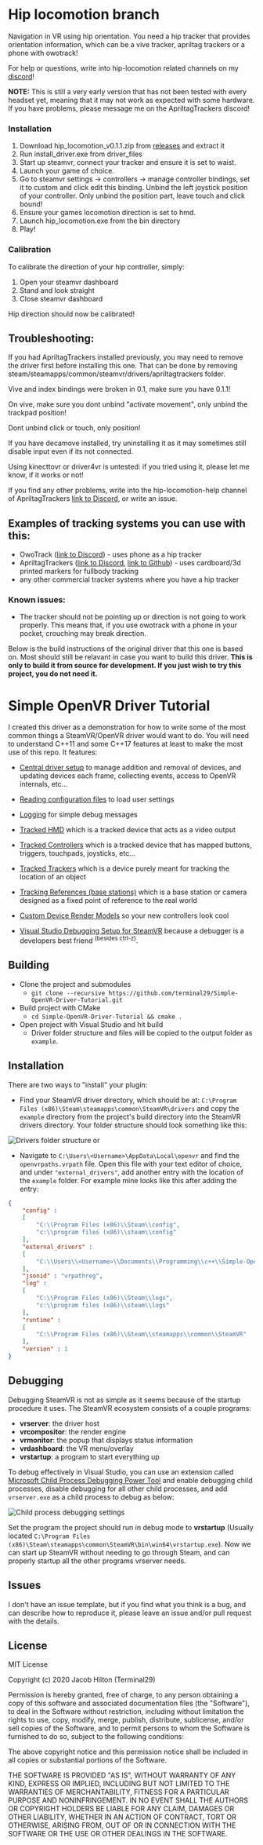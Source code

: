 # Hip locomotion branch

Navigation in VR using hip orientation. You need a hip tracker that provides orientation information, which can be a vive tracker, apriltag trackers or a phone with owotrack!

For help or questions, write into hip-locomotion related channels on my [discord](https://discord.gg/CSnp8AB3yy)!

**NOTE:** This is still a very early version that has not been tested with every headset yet, meaning that it may not work as expected with some hardware. If you have problems, please message me on the ApriltagTrackers discord!

### Installation

1. Download hip_locomotion_v0.1.1.zip from [releases](https://github.com/ju1ce/Simple-OpenVR-Bridge-Driver/releases/tag/v0.1.1) and extract it
2. Run install_driver.exe from driver_files
3. Start up steamvr, connect your tracker and ensure it is set to waist.
4. Launch your game of choice.
5. Go to steamvr settings -> controllers -> manage controller bindings, set it to custom and click edit this binding. Unbind the left joystick position of your controller. Only unbind the position part, leave touch and click bound!
6. Ensure your games locomotion direction is set to hmd.
7. Launch hip_locomotion.exe from the bin directory
8. Play!

### Calibration

To calibrate the direction of your hip controller, simply:

1. Open your steamvr dashboard
2. Stand and look straight
3. Close steamvr dashboard

Hip direction should now be calibrated!

## Troubleshooting:

If you had ApriltagTrackers installed previously, you may need to remove the driver first before installing this one. That can be done by removing steam/steamapps/common/steamvr/drivers/apriltagtrackers folder.

Vive and index bindings were broken in 0.1, make sure you have 0.1.1!

On vive, make sure you dont unbind "activate movement", only unbind the trackpad position!

Dont unbind click or touch, only position!

If you have decamove installed, try uninstalling it as it may sometimes still disable input even if its not connected.

Using kinecttovr or driver4vr is untested: if you tried using it, please let me know, if it works or not!

If you find any other problems, write into the hip-locomotion-help channel of ApriltagTrackers [link to Discord](https://discord.gg/CSnp8AB3yy "https://discord.gg/CSnp8AB3yy"), or write an issue.

## Examples of tracking systems you can use with this: 

- OwoTrack ([link to Discord](https://discord.com/invite/ZVFfgt7tuj "https://discord.com/invite/ZVFfgt7tuj")) - uses phone as a hip tracker
- ApriltagTrackers ([link to Discord](https://discord.gg/CSnp8AB3yy "https://discord.gg/CSnp8AB3yy"), [link to Github]( https://github.com/ju1ce/April-Tag-VR-FullBody-Tracker "https://github.com/ju1ce/April-Tag-VR-FullBody-Tracker")) - uses cardboard/3d printed markers for fullbody tracking
- any other commercial tracker systems where you have a hip tracker

### Known issues:

- The tracker should not be pointing up or direction is not going to work properly. This means that, if you use owotrack with a phone in your pocket, crouching may break direction.

Below is the build instructions of the original driver that this one is based on. Most should still be relavant in case you want to build this driver. **This is only to build it from source for development. If you just wish to try this project, you do not need it.**

# Simple OpenVR Driver Tutorial
I created this driver as a demonstration for how to write some of the most common things a SteamVR/OpenVR driver would want to do. You will need to understand C++11 and some C++17 features at least to make the most use of this repo. It features:

- [Central driver setup](driver_files/src/Driver/IVRDriver.hpp)
to manage addition and removal of devices, and updating devices each frame, collecting events, access to OpenVR internals, etc...

- [Reading configuration files](driver_files/src/Driver/VRDriver.cpp#L114)
to load user settings 

- [Logging](driver_files/src/Driver/VRDriver.cpp#L142)
for simple debug messages

- [Tracked HMD](driver_files/src/Driver/HMDDevice.hpp)
which is a tracked device that acts as a video output

- [Tracked Controllers](driver_files/src/Driver/ControllerDevice.hpp)
which is a tracked device that has mapped buttons, triggers, touchpads, joysticks, etc...

- [Tracked Trackers](driver_files/src/Driver/TrackerDevice.hpp)
which is a device purely meant for tracking the location of an object

- [Tracking References (base stations)](driver_files/src/Driver/TrackingReferenceDevice.hpp)
which is a base station or camera designed as a fixed point of reference to the real world

- [Custom Device Render Models](driver_files/driver/example/resources/rendermodels/example_controller)
so your new controllers look cool

- [Visual Studio Debugging Setup for SteamVR](#debugging)
because a debugger is a developers best friend <sup>(besides ctrl-z)</sup>.

## Building
- Clone the project and submodules
	- `git clone --recursive https://github.com/terminal29/Simple-OpenVR-Driver-Tutorial.git`
- Build project with CMake
	- `cd Simple-OpenVR-Driver-Tutorial && cmake .`
- Open project with Visual Studio and hit build
	- Driver folder structure and files will be copied to the output folder as `example`.
	
## Installation

There are two ways to "install" your plugin:

- Find your SteamVR driver directory, which should be at:
  `C:\Program Files (x86)\Steam\steamapps\common\SteamVR\drivers`
  and copy the `example` directory from the project's build directory into the SteamVR drivers directory. Your folder structure should look something like this:

![Drivers folder structure](https://i.imgur.com/hOsDk1H.png)
or

- Navigate to `C:\Users\<Username>\AppData\Local\openvr` and find the `openvrpaths.vrpath` file. Open this file with your text editor of choice, and under `"external_drivers"`, add another entry with the location of the `example` folder. For example mine looks like this after adding the entry:

```json
{
	"config" : 
	[
		"C:\\Program Files (x86)\\Steam\\config",
		"c:\\program files (x86)\\steam\\config"
	],
	"external_drivers" : 
	[
		"C:\\Users\\<Username>\\Documents\\Programming\\c++\\Simple-OpenVR-Driver-Tutorial\\build\\Debug\\example"
	],
	"jsonid" : "vrpathreg",
	"log" : 
	[
		"C:\\Program Files (x86)\\Steam\\logs",
		"c:\\program files (x86)\\steam\\logs"
	],
	"runtime" : 
	[
		"C:\\Program Files (x86)\\Steam\\steamapps\\common\\SteamVR"
	],
	"version" : 1
}
```

## Debugging
Debugging SteamVR is not as simple as it seems because of the startup procedure it uses. The SteamVR ecosystem consists of a couple programs:

 - **vrserver**: the driver host
 - **vrcompositor**: the render engine
 - **vrmonitor**: the popup that displays status information
 - **vrdashboard**: the VR menu/overlay
 - **vrstartup**: a program to start everything up
 
 To debug effectively in Visual Studio, you can use an extension called [Microsoft Child Process Debugging Power Tool](https://marketplace.visualstudio.com/items?itemName=vsdbgplat.MicrosoftChildProcessDebuggingPowerTool) and enable debugging child processes, disable debugging for all other child processes, and add `vrserver.exe` as a child process to debug as below:
  
![Child process debugging settings](https://i.imgur.com/yDNvLMm.png)

Set the program the project should run in debug mode to **vrstartup** (Usually located `C:\Program Files (x86)\Steam\steamapps\common\SteamVR\bin\win64\vrstartup.exe`). Now we can start up SteamVR without needing to go through Steam, and can properly startup all the other programs vrserver needs. 

## Issues
I don't have an issue template, but if you find what you think is a bug, and can describe how to reproduce it, please leave an issue and/or pull request with the details.

## License
MIT License

Copyright (c) 2020 Jacob Hilton (Terminal29)

Permission is hereby granted, free of charge, to any person obtaining a copy
of this software and associated documentation files (the "Software"), to deal
in the Software without restriction, including without limitation the rights
to use, copy, modify, merge, publish, distribute, sublicense, and/or sell
copies of the Software, and to permit persons to whom the Software is
furnished to do so, subject to the following conditions:

The above copyright notice and this permission notice shall be included in all
copies or substantial portions of the Software.

THE SOFTWARE IS PROVIDED "AS IS", WITHOUT WARRANTY OF ANY KIND, EXPRESS OR
IMPLIED, INCLUDING BUT NOT LIMITED TO THE WARRANTIES OF MERCHANTABILITY,
FITNESS FOR A PARTICULAR PURPOSE AND NONINFRINGEMENT. IN NO EVENT SHALL THE
AUTHORS OR COPYRIGHT HOLDERS BE LIABLE FOR ANY CLAIM, DAMAGES OR OTHER
LIABILITY, WHETHER IN AN ACTION OF CONTRACT, TORT OR OTHERWISE, ARISING FROM,
OUT OF OR IN CONNECTION WITH THE SOFTWARE OR THE USE OR OTHER DEALINGS IN THE
SOFTWARE.
